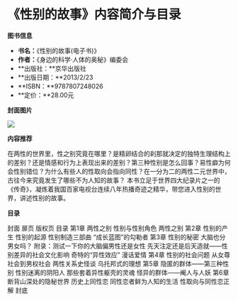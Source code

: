 # 《性别的故事》内容简介与目录

**图书信息**

*   **书名：**《性别的故事(电子书)》
*   **作者：**《身边的科学·人体的奥秘》编委会
*   **出版社：**京华出版社
*   **出版日期：**2013/2/23
*   **ISBN：**9787807248026
*   **定价：**28.00元

**封面图片**

![](http://img34.ddimg.cn/28/16/1900104454-1_w.jpg)

**内容推荐**

在两性的世界里，性之别究竟在哪里？是精卵结合的刹那就决定的独特生理结构上的差别？还是情感和行为上表现出来的差别？第三种性别是怎么回事？易性癖为何会性别错位？为什么有些人的性取向会指向同性？在一分为二的两性二元世界中，古往今来究竟发生了哪些不为人知的故事？
本书立足于世界四大纪录片之一的《传奇》，凝炼着我国百家电视台连续八年热播奇迹之精华，带您进入性别的世界，讲述性别的故事。

**目录**

封面
扉页
版权页
目录
第1章 两性之别
性别与性别角色
两性之别
第2章 性别的产生
性别的起源
性别制造三部曲
“成长蓝图”的勾勒者
第3章 性别的秘密
大脑也分男女吗？
附录：测试一下你的大脑偏男性还是女性
先天注定还是后天造就——性别差异的社会文化影响
奇特的“异性效应”
漫话爱情
第4章 性别的社会问题
从女尊社会到男权社会
两性关系史怪谈
乌托邦式的理想
第5章 隐匿的群体——第三种性别
性别迷离的阴阳人
那些套着异性躯壳的灵魂
怪异的群体——阉人与人妖
第6章 断背山深处的隐秘世界
历史上同性恋
同性恋者鲜为人知的生活
性取向与同性恋正解
封底
